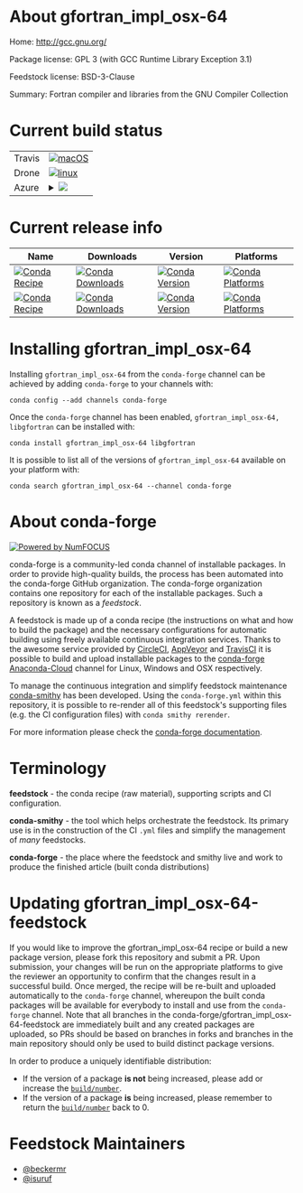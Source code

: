 About gfortran_impl_osx-64
==========================

Home: http://gcc.gnu.org/

Package license: GPL 3 (with GCC Runtime Library Exception 3.1)

Feedstock license: BSD-3-Clause

Summary: Fortran compiler and libraries from the GNU Compiler Collection



Current build status
====================


<table><tr>
    <td>Travis</td>
    <td>
      <a href="https://travis-ci.com/conda-forge/gfortran_impl_osx-64-feedstock">
        <img alt="macOS" src="https://img.shields.io/travis/com/conda-forge/gfortran_impl_osx-64-feedstock/master.svg?label=macOS">
      </a>
    </td>
  </tr><tr>
    <td>Drone</td>
    <td>
      <a href="https://cloud.drone.io/conda-forge/gfortran_impl_osx-64-feedstock">
        <img alt="linux" src="https://img.shields.io/drone/build/conda-forge/gfortran_impl_osx-64-feedstock/master.svg?label=Linux">
      </a>
    </td>
  </tr>
    
  <tr>
    <td>Azure</td>
    <td>
      <details>
        <summary>
          <a href="https://dev.azure.com/conda-forge/feedstock-builds/_build/latest?definitionId=6149&branchName=master">
            <img src="https://dev.azure.com/conda-forge/feedstock-builds/_apis/build/status/gfortran_impl_osx-64-feedstock?branchName=master">
          </a>
        </summary>
        <table>
          <thead><tr><th>Variant</th><th>Status</th></tr></thead>
          <tbody><tr>
              <td>linux_64_gfortran_version7.5.0source_sha4f518f18cfb694ad7975064e99e200fe98af13603b47e67e801ba9580e50a07f</td>
              <td>
                <a href="https://dev.azure.com/conda-forge/feedstock-builds/_build/latest?definitionId=6149&branchName=master">
                  <img src="https://dev.azure.com/conda-forge/feedstock-builds/_apis/build/status/gfortran_impl_osx-64-feedstock?branchName=master&jobName=linux&configuration=linux_64_gfortran_version7.5.0source_sha4f518f18cfb694ad7975064e99e200fe98af13603b47e67e801ba9580e50a07f" alt="variant">
                </a>
              </td>
            </tr><tr>
              <td>linux_64_gfortran_version9.3.0source_sha5258a9b6afe9463c2e56b9e8355b1a4bee125ca828b8078f910303bc2ef91fa6</td>
              <td>
                <a href="https://dev.azure.com/conda-forge/feedstock-builds/_build/latest?definitionId=6149&branchName=master">
                  <img src="https://dev.azure.com/conda-forge/feedstock-builds/_apis/build/status/gfortran_impl_osx-64-feedstock?branchName=master&jobName=linux&configuration=linux_64_gfortran_version9.3.0source_sha5258a9b6afe9463c2e56b9e8355b1a4bee125ca828b8078f910303bc2ef91fa6" alt="variant">
                </a>
              </td>
            </tr><tr>
              <td>linux_aarch64_gfortran_version7.5.0source_sha4f518f18cfb694ad7975064e99e200fe98af13603b47e67e801ba9580e50a07f</td>
              <td>
                <a href="https://dev.azure.com/conda-forge/feedstock-builds/_build/latest?definitionId=6149&branchName=master">
                  <img src="https://dev.azure.com/conda-forge/feedstock-builds/_apis/build/status/gfortran_impl_osx-64-feedstock?branchName=master&jobName=linux&configuration=linux_aarch64_gfortran_version7.5.0source_sha4f518f18cfb694ad7975064e99e200fe98af13603b47e67e801ba9580e50a07f" alt="variant">
                </a>
              </td>
            </tr><tr>
              <td>linux_aarch64_gfortran_version9.3.0source_sha5258a9b6afe9463c2e56b9e8355b1a4bee125ca828b8078f910303bc2ef91fa6</td>
              <td>
                <a href="https://dev.azure.com/conda-forge/feedstock-builds/_build/latest?definitionId=6149&branchName=master">
                  <img src="https://dev.azure.com/conda-forge/feedstock-builds/_apis/build/status/gfortran_impl_osx-64-feedstock?branchName=master&jobName=linux&configuration=linux_aarch64_gfortran_version9.3.0source_sha5258a9b6afe9463c2e56b9e8355b1a4bee125ca828b8078f910303bc2ef91fa6" alt="variant">
                </a>
              </td>
            </tr><tr>
              <td>linux_ppc64le_gfortran_version7.5.0source_sha4f518f18cfb694ad7975064e99e200fe98af13603b47e67e801ba9580e50a07f</td>
              <td>
                <a href="https://dev.azure.com/conda-forge/feedstock-builds/_build/latest?definitionId=6149&branchName=master">
                  <img src="https://dev.azure.com/conda-forge/feedstock-builds/_apis/build/status/gfortran_impl_osx-64-feedstock?branchName=master&jobName=linux&configuration=linux_ppc64le_gfortran_version7.5.0source_sha4f518f18cfb694ad7975064e99e200fe98af13603b47e67e801ba9580e50a07f" alt="variant">
                </a>
              </td>
            </tr><tr>
              <td>linux_ppc64le_gfortran_version9.3.0source_sha5258a9b6afe9463c2e56b9e8355b1a4bee125ca828b8078f910303bc2ef91fa6</td>
              <td>
                <a href="https://dev.azure.com/conda-forge/feedstock-builds/_build/latest?definitionId=6149&branchName=master">
                  <img src="https://dev.azure.com/conda-forge/feedstock-builds/_apis/build/status/gfortran_impl_osx-64-feedstock?branchName=master&jobName=linux&configuration=linux_ppc64le_gfortran_version9.3.0source_sha5258a9b6afe9463c2e56b9e8355b1a4bee125ca828b8078f910303bc2ef91fa6" alt="variant">
                </a>
              </td>
            </tr><tr>
              <td>osx_64_gfortran_version7.5.0libgfortran_major_version4libgfortran_version4.0.0max_libgfortran_version5.0.0.a0source_sha4f518f18cfb694ad7975064e99e200fe98af13603b47e67e801ba9580e50a07f</td>
              <td>
                <a href="https://dev.azure.com/conda-forge/feedstock-builds/_build/latest?definitionId=6149&branchName=master">
                  <img src="https://dev.azure.com/conda-forge/feedstock-builds/_apis/build/status/gfortran_impl_osx-64-feedstock?branchName=master&jobName=osx&configuration=osx_64_gfortran_version7.5.0libgfortran_major_version4libgfortran_version4.0.0max_libgfortran_version5.0.0.a0source_sha4f518f18cfb694ad7975064e99e200fe98af13603b47e67e801ba9580e50a07f" alt="variant">
                </a>
              </td>
            </tr><tr>
              <td>osx_64_gfortran_version7.5.0libgfortran_major_version5libgfortran_version4.0.0max_libgfortran_version5.0.0.a0source_sha4f518f18cfb694ad7975064e99e200fe98af13603b47e67e801ba9580e50a07f</td>
              <td>
                <a href="https://dev.azure.com/conda-forge/feedstock-builds/_build/latest?definitionId=6149&branchName=master">
                  <img src="https://dev.azure.com/conda-forge/feedstock-builds/_apis/build/status/gfortran_impl_osx-64-feedstock?branchName=master&jobName=osx&configuration=osx_64_gfortran_version7.5.0libgfortran_major_version5libgfortran_version4.0.0max_libgfortran_version5.0.0.a0source_sha4f518f18cfb694ad7975064e99e200fe98af13603b47e67e801ba9580e50a07f" alt="variant">
                </a>
              </td>
            </tr><tr>
              <td>osx_64_gfortran_version9.3.0libgfortran_major_version4libgfortran_version5.0.0max_libgfortran_version6.0.0.a0source_sha5258a9b6afe9463c2e56b9e8355b1a4bee125ca828b8078f910303bc2ef91fa6</td>
              <td>
                <a href="https://dev.azure.com/conda-forge/feedstock-builds/_build/latest?definitionId=6149&branchName=master">
                  <img src="https://dev.azure.com/conda-forge/feedstock-builds/_apis/build/status/gfortran_impl_osx-64-feedstock?branchName=master&jobName=osx&configuration=osx_64_gfortran_version9.3.0libgfortran_major_version4libgfortran_version5.0.0max_libgfortran_version6.0.0.a0source_sha5258a9b6afe9463c2e56b9e8355b1a4bee125ca828b8078f910303bc2ef91fa6" alt="variant">
                </a>
              </td>
            </tr><tr>
              <td>osx_64_gfortran_version9.3.0libgfortran_major_version5libgfortran_version5.0.0max_libgfortran_version6.0.0.a0source_sha5258a9b6afe9463c2e56b9e8355b1a4bee125ca828b8078f910303bc2ef91fa6</td>
              <td>
                <a href="https://dev.azure.com/conda-forge/feedstock-builds/_build/latest?definitionId=6149&branchName=master">
                  <img src="https://dev.azure.com/conda-forge/feedstock-builds/_apis/build/status/gfortran_impl_osx-64-feedstock?branchName=master&jobName=osx&configuration=osx_64_gfortran_version9.3.0libgfortran_major_version5libgfortran_version5.0.0max_libgfortran_version6.0.0.a0source_sha5258a9b6afe9463c2e56b9e8355b1a4bee125ca828b8078f910303bc2ef91fa6" alt="variant">
                </a>
              </td>
            </tr>
          </tbody>
        </table>
      </details>
    </td>
  </tr>
</table>

Current release info
====================

| Name | Downloads | Version | Platforms |
| --- | --- | --- | --- |
| [![Conda Recipe](https://img.shields.io/badge/recipe-gfortran_impl_osx--64-green.svg)](https://anaconda.org/conda-forge/gfortran_impl_osx-64) | [![Conda Downloads](https://img.shields.io/conda/dn/conda-forge/gfortran_impl_osx-64.svg)](https://anaconda.org/conda-forge/gfortran_impl_osx-64) | [![Conda Version](https://img.shields.io/conda/vn/conda-forge/gfortran_impl_osx-64.svg)](https://anaconda.org/conda-forge/gfortran_impl_osx-64) | [![Conda Platforms](https://img.shields.io/conda/pn/conda-forge/gfortran_impl_osx-64.svg)](https://anaconda.org/conda-forge/gfortran_impl_osx-64) |
| [![Conda Recipe](https://img.shields.io/badge/recipe-libgfortran-green.svg)](https://anaconda.org/conda-forge/libgfortran) | [![Conda Downloads](https://img.shields.io/conda/dn/conda-forge/libgfortran.svg)](https://anaconda.org/conda-forge/libgfortran) | [![Conda Version](https://img.shields.io/conda/vn/conda-forge/libgfortran.svg)](https://anaconda.org/conda-forge/libgfortran) | [![Conda Platforms](https://img.shields.io/conda/pn/conda-forge/libgfortran.svg)](https://anaconda.org/conda-forge/libgfortran) |

Installing gfortran_impl_osx-64
===============================

Installing `gfortran_impl_osx-64` from the `conda-forge` channel can be achieved by adding `conda-forge` to your channels with:

```
conda config --add channels conda-forge
```

Once the `conda-forge` channel has been enabled, `gfortran_impl_osx-64, libgfortran` can be installed with:

```
conda install gfortran_impl_osx-64 libgfortran
```

It is possible to list all of the versions of `gfortran_impl_osx-64` available on your platform with:

```
conda search gfortran_impl_osx-64 --channel conda-forge
```


About conda-forge
=================

[![Powered by NumFOCUS](https://img.shields.io/badge/powered%20by-NumFOCUS-orange.svg?style=flat&colorA=E1523D&colorB=007D8A)](http://numfocus.org)

conda-forge is a community-led conda channel of installable packages.
In order to provide high-quality builds, the process has been automated into the
conda-forge GitHub organization. The conda-forge organization contains one repository
for each of the installable packages. Such a repository is known as a *feedstock*.

A feedstock is made up of a conda recipe (the instructions on what and how to build
the package) and the necessary configurations for automatic building using freely
available continuous integration services. Thanks to the awesome service provided by
[CircleCI](https://circleci.com/), [AppVeyor](https://www.appveyor.com/)
and [TravisCI](https://travis-ci.com/) it is possible to build and upload installable
packages to the [conda-forge](https://anaconda.org/conda-forge)
[Anaconda-Cloud](https://anaconda.org/) channel for Linux, Windows and OSX respectively.

To manage the continuous integration and simplify feedstock maintenance
[conda-smithy](https://github.com/conda-forge/conda-smithy) has been developed.
Using the ``conda-forge.yml`` within this repository, it is possible to re-render all of
this feedstock's supporting files (e.g. the CI configuration files) with ``conda smithy rerender``.

For more information please check the [conda-forge documentation](https://conda-forge.org/docs/).

Terminology
===========

**feedstock** - the conda recipe (raw material), supporting scripts and CI configuration.

**conda-smithy** - the tool which helps orchestrate the feedstock.
                   Its primary use is in the construction of the CI ``.yml`` files
                   and simplify the management of *many* feedstocks.

**conda-forge** - the place where the feedstock and smithy live and work to
                  produce the finished article (built conda distributions)


Updating gfortran_impl_osx-64-feedstock
=======================================

If you would like to improve the gfortran_impl_osx-64 recipe or build a new
package version, please fork this repository and submit a PR. Upon submission,
your changes will be run on the appropriate platforms to give the reviewer an
opportunity to confirm that the changes result in a successful build. Once
merged, the recipe will be re-built and uploaded automatically to the
`conda-forge` channel, whereupon the built conda packages will be available for
everybody to install and use from the `conda-forge` channel.
Note that all branches in the conda-forge/gfortran_impl_osx-64-feedstock are
immediately built and any created packages are uploaded, so PRs should be based
on branches in forks and branches in the main repository should only be used to
build distinct package versions.

In order to produce a uniquely identifiable distribution:
 * If the version of a package **is not** being increased, please add or increase
   the [``build/number``](https://conda.io/docs/user-guide/tasks/build-packages/define-metadata.html#build-number-and-string).
 * If the version of a package **is** being increased, please remember to return
   the [``build/number``](https://conda.io/docs/user-guide/tasks/build-packages/define-metadata.html#build-number-and-string)
   back to 0.

Feedstock Maintainers
=====================

* [@beckermr](https://github.com/beckermr/)
* [@isuruf](https://github.com/isuruf/)

